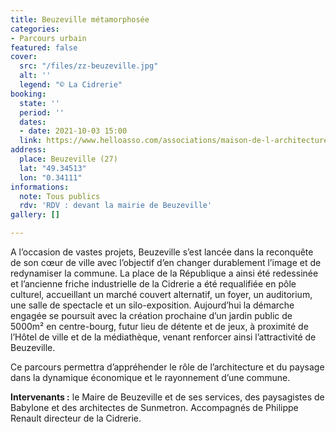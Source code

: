 ```yaml
---
title: Beuzeville métamorphosée
categories:
- Parcours urbain
featured: false
cover:
  src: "/files/zz-beuzeville.jpg"
  alt: ''
  legend: "© La Cidrerie"
booking:
  state: ''
  period: ''
  dates:
  - date: 2021-10-03 15:00
  link: https://www.helloasso.com/associations/maison-de-l-architecture-de-normandie-le-forum/evenements/beuzeville-metamorphosee
address:
  place: Beuzeville (27)
  lat: "49.34513"
  lon: "0.34111"
informations:
  note: Tous publics
  rdv: 'RDV : devant la mairie de Beuzeville'
gallery: []

---
```

A l’occasion de vastes projets, Beuzeville s’est lancée dans la reconquête de son cœur de ville avec l’objectif d’en changer durablement l’image et de redynamiser la commune. La place de la République a ainsi été redessinée et l’ancienne friche industrielle de la Cidrerie a été requalifiée en pôle culturel, accueillant un marché couvert alternatif, un foyer, un auditorium, une salle de spectacle et un silo-exposition. Aujourd’hui la démarche engagée se poursuit avec la création prochaine d’un jardin public de 5000m² en centre-bourg, futur lieu de détente et de jeux, à proximité de l’Hôtel de ville et de la médiathèque, venant renforcer ainsi l’attractivité de Beuzeville.

Ce parcours permettra d’appréhender le rôle de l’architecture et du paysage dans la dynamique économique et le rayonnement d’une commune.

**Intervenants :** le Maire de Beuzeville et de ses services, des paysagistes de Babylone et des architectes de Sunmetron. Accompagnés de Philippe Renault directeur de la Cidrerie.